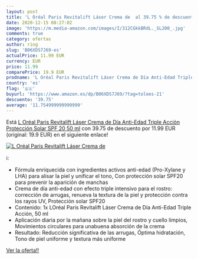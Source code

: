 ```yaml
---
layout: post
title: 'L Oréal Paris Revitalift Láser Crema de  al 39.75 % de descuento'
date: 2020-12-15 08:27:02
image: 'https://m.media-amazon.com/images/I/312CGkkBRdL._SL200_.jpg'
comments: true
category: ofertas
author: ring
slug: 'B06XDS7J69-es'
actualPrice: 11.99 EUR
currency: EUR
price: 11.99
comparePrice: 19.9 EUR
prodname: 'L Oréal Paris Revitalift Láser Crema de Día Anti-Edad Triple Acción  Protección Solar SPF 20  50 ml'
country: 'es'
flag: '🇪🇸'
buyurl: 'https://www.amazon.es/dp/B06XDS7J69/?tag=tolees-21'
descuento: '39.75'
average: '11.754999999999999'
---
```


Está [L Oréal Paris Revitalift Láser Crema de Día Anti-Edad Triple Acción  Protección Solar SPF 20  50 ml](https://www.amazon.es/dp/B06XDS7J69/?tag=tolees-21) con 39.75 de descuento por 11.99 EUR (original: 19.9 EUR) en el siguiente enlace!

[![L Oréal Paris Revitalift Láser Crema de ](https://m.media-amazon.com/images/I/312CGkkBRdL._SL200_.jpg)](https://www.amazon.es/dp/B06XDS7J69/?tag=tolees-21)

ℹ️:

- Fórmula enriquecida con ingredientes activos anti-edad (Pro-Xylane y LHA) para alisar la piel y unificar el tono, Con protección solar SPF20 para prevenir la aparición de manchas
- Crema de día anti-edad con efecto triple intensivo para el rostro: corrección de arrugas, renueva la textura de la piel y protección contra los rayos UV, Protección solar SPF20
- Contenido: 1x LOréal Paris Revitalift Láser Crema de Día Anti-Edad Triple Acción, 50 ml
- Aplicación diaria por la mañana sobre la piel del rostro y cuello limpios, Movimientos circulares para unabuena absorción de la crema
- Resultado: Reducción significativa de las arrugas, Óptima hidratación, Tono de piel uniforme y textura más uniforme

[Ver la oferta!!](https://www.amazon.es/dp/B06XDS7J69/?tag=tolees-21)
